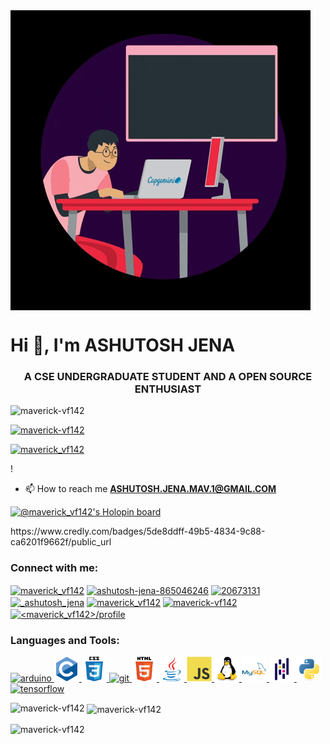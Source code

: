 <img src="https://github.com/MAVERICK-VF142/MAVERICK-VF142/blob/main/1.gif" align="center">
<h1> Hi 👋, I'm ASHUTOSH JENA</h1>
<h3 align="center">A CSE UNDERGRADUATE STUDENT AND A OPEN SOURCE ENTHUSIAST</h3>

<p align="left"> <img src="https://komarev.com/ghpvc/?username=maverick-vf142&label=Profile%20views&color=0e75b6&style=flat" alt="maverick-vf142" /> </p>

<p align="left"> <a href="https://github.com/ryo-ma/github-profile-trophy"><img src="https://github-profile-trophy.vercel.app/?username=maverick-vf142" alt="maverick-vf142" /></a> </p>

<p align="left"> <a href="https://twitter.com/maverick_vf142" target="blank"><img src="https://img.shields.io/twitter/follow/maverick_vf142?logo=twitter&style=for-the-badge" alt="maverick_vf142" /></a> </p>!




- 📫 How to reach me **ASHUTOSH.JENA.MAV.1@GMAIL.COM**

[![@maverick_vf142's Holopin board](https://holopin.io/api/user/board?user=maverick_vf142)](https://holopin.io/@maverick_vf142)

<div data-iframe-width="150" data-iframe-height="270" data-share-badge-id="5de8ddff-49b5-4834-9c88-ca6201f9662f" data-share-badge-host="https://www.credly.com"></div><script type="text/javascript" async src="//cdn.credly.com/assets/utilities/embed.js"></script>
https://www.credly.com/badges/5de8ddff-49b5-4834-9c88-ca6201f9662f/public_url

<h3 align="left">Connect with me:</h3>
<p align="left">
<a href="https://twitter.com/maverick_vf142" target="blank"><img align="center" src="https://raw.githubusercontent.com/rahuldkjain/github-profile-readme-generator/master/src/images/icons/Social/twitter.svg" alt="maverick_vf142" height="30" width="40" /></a>
<a href="https://linkedin.com/in/ashutosh-jena-865046246" target="blank"><img align="center" src="https://raw.githubusercontent.com/rahuldkjain/github-profile-readme-generator/master/src/images/icons/Social/linked-in-alt.svg" alt="ashutosh-jena-865046246" height="30" width="40" /></a>
<a href="https://stackoverflow.com/users/20673131" target="blank"><img align="center" src="https://raw.githubusercontent.com/rahuldkjain/github-profile-readme-generator/master/src/images/icons/Social/stack-overflow.svg" alt="20673131" height="30" width="40" /></a>
<a href="https://instagram.com/_ashutosh_jena" target="blank"><img align="center" src="https://raw.githubusercontent.com/rahuldkjain/github-profile-readme-generator/master/src/images/icons/Social/instagram.svg" alt="_ashutosh_jena" height="30" width="40" /></a>
<a href="https://www.hackerrank.com/maverick_vf142" target="blank"><img align="center" src="https://raw.githubusercontent.com/rahuldkjain/github-profile-readme-generator/master/src/images/icons/Social/hackerrank.svg" alt="maverick_vf142" height="30" width="40" /></a>
<a href="https://www.leetcode.com/maverick-vf142" target="blank"><img align="center" src="https://raw.githubusercontent.com/rahuldkjain/github-profile-readme-generator/master/src/images/icons/Social/leet-code.svg" alt="maverick-vf142" height="30" width="40" /></a>
<a href="https://auth.geeksforgeeks.org/user/<maverick_vf142>/profile" target="blank"><img align="center" src="https://raw.githubusercontent.com/rahuldkjain/github-profile-readme-generator/master/src/images/icons/Social/geeks-for-geeks.svg" alt="<maverick_vf142>/profile" height="30" width="40" /></a>
</p>

<h3 align="left">Languages and Tools:</h3>
<p align="left"> <a href="https://www.arduino.cc/" target="_blank" rel="noreferrer"> <img src="https://cdn.worldvectorlogo.com/logos/arduino-1.svg" alt="arduino" width="40" height="40"/> </a> <a href="https://www.cprogramming.com/" target="_blank" rel="noreferrer"> <img src="https://raw.githubusercontent.com/devicons/devicon/master/icons/c/c-original.svg" alt="c" width="40" height="40"/> </a> <a href="https://www.w3schools.com/css/" target="_blank" rel="noreferrer"> <img src="https://raw.githubusercontent.com/devicons/devicon/master/icons/css3/css3-original-wordmark.svg" alt="css3" width="40" height="40"/> </a> <a href="https://git-scm.com/" target="_blank" rel="noreferrer"> <img src="https://www.vectorlogo.zone/logos/git-scm/git-scm-icon.svg" alt="git" width="40" height="40"/> </a> <a href="https://www.w3.org/html/" target="_blank" rel="noreferrer"> <img src="https://raw.githubusercontent.com/devicons/devicon/master/icons/html5/html5-original-wordmark.svg" alt="html5" width="40" height="40"/> </a> <a href="https://www.java.com" target="_blank" rel="noreferrer"> <img src="https://raw.githubusercontent.com/devicons/devicon/master/icons/java/java-original.svg" alt="java" width="40" height="40"/> </a> <a href="https://developer.mozilla.org/en-US/docs/Web/JavaScript" target="_blank" rel="noreferrer"> <img src="https://raw.githubusercontent.com/devicons/devicon/master/icons/javascript/javascript-original.svg" alt="javascript" width="40" height="40"/> </a> <a href="https://www.linux.org/" target="_blank" rel="noreferrer"> <img src="https://raw.githubusercontent.com/devicons/devicon/master/icons/linux/linux-original.svg" alt="linux" width="40" height="40"/> </a> <a href="https://www.mysql.com/" target="_blank" rel="noreferrer"> <img src="https://raw.githubusercontent.com/devicons/devicon/master/icons/mysql/mysql-original-wordmark.svg" alt="mysql" width="40" height="40"/> </a> <a href="https://pandas.pydata.org/" target="_blank" rel="noreferrer"> <img src="https://raw.githubusercontent.com/devicons/devicon/2ae2a900d2f041da66e950e4d48052658d850630/icons/pandas/pandas-original.svg" alt="pandas" width="40" height="40"/> </a> <a href="https://www.python.org" target="_blank" rel="noreferrer"> <img src="https://raw.githubusercontent.com/devicons/devicon/master/icons/python/python-original.svg" alt="python" width="40" height="40"/> </a> <a href="https://www.tensorflow.org" target="_blank" rel="noreferrer"> <img src="https://www.vectorlogo.zone/logos/tensorflow/tensorflow-icon.svg" alt="tensorflow" width="40" height="40"/> </a> </p>

<p><img align="left" src="https://github-readme-stats.vercel.app/api/top-langs?username=maverick-vf142&show_icons=true&locale=en&layout=compact" alt="maverick-vf142" /></p>

<p>&nbsp;<img align="center" src="https://github-readme-stats.vercel.app/api?username=maverick-vf142&show_icons=true&locale=en" alt="maverick-vf142" /></p>

<p><img align="center" src="https://github-readme-streak-stats.herokuapp.com/?user=maverick-vf142&" alt="maverick-vf142" /></p>
